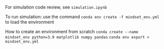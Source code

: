 For simulation code review, see `simulation.ipynb`

To run simulation:
    use the command `conda env create -f mindset_env.yml` to load the environment

How to create an environment from scratch
    `conda create --name mindset_env python=3.9 matplotlib numpy pandas`
    `conda env export > mindset_env.yml`